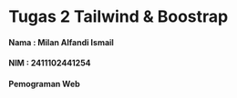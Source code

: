 # Tugas 2 Tailwind & Boostrap



#### Nama : Milan Alfandi Ismail
#### NIM : 2411102441254
#### Pemograman Web
